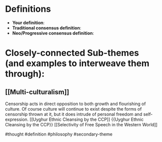 # Definitions
- **Your definition**:
- **Traditional consensus definition**:
- **Neo/Progressive consensus definition**:

# Closely-connected Sub-themes (and examples to interweave them through):

## [[Multi-culturalism]]
Censorship acts in direct opposition to both growth and flourishing of culture. Of course culture will continue to exist despite the forms of censorship thrown at it, but it does intrude of personal freedom and self-expression.
[[Uyghur Ethnic Cleansing by the CCP]]
{{Uyghur Ethnic Cleansing by the CCP}}
[[Selectivity of Free Speech in the Western World]]



#thought #definition #philosophy #secondary-theme